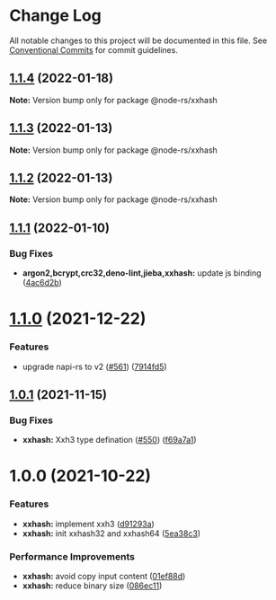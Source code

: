 # Change Log

All notable changes to this project will be documented in this file.
See [Conventional Commits](https://conventionalcommits.org) for commit guidelines.

## [1.1.4](https://github.com/napi-rs/node-rs/compare/@node-rs/xxhash@1.1.3...@node-rs/xxhash@1.1.4) (2022-01-18)

**Note:** Version bump only for package @node-rs/xxhash

## [1.1.3](https://github.com/napi-rs/node-rs/compare/@node-rs/xxhash@1.1.2...@node-rs/xxhash@1.1.3) (2022-01-13)

**Note:** Version bump only for package @node-rs/xxhash

## [1.1.2](https://github.com/napi-rs/node-rs/compare/@node-rs/xxhash@1.1.1...@node-rs/xxhash@1.1.2) (2022-01-13)

**Note:** Version bump only for package @node-rs/xxhash

## [1.1.1](https://github.com/napi-rs/node-rs/compare/@node-rs/xxhash@1.1.0...@node-rs/xxhash@1.1.1) (2022-01-10)

### Bug Fixes

- **argon2,bcrypt,crc32,deno-lint,jieba,xxhash:** update js binding ([4ac6d2b](https://github.com/napi-rs/node-rs/commit/4ac6d2b9e9072a63216d05b47c92d3725b5b36f4))

# [1.1.0](https://github.com/napi-rs/node-rs/compare/@node-rs/xxhash@1.0.1...@node-rs/xxhash@1.1.0) (2021-12-22)

### Features

- upgrade napi-rs to v2 ([#561](https://github.com/napi-rs/node-rs/issues/561)) ([7914fd5](https://github.com/napi-rs/node-rs/commit/7914fd526b03b0bb22d06cfd18024ae41206040f))

## [1.0.1](https://github.com/napi-rs/node-rs/compare/@node-rs/xxhash@1.0.0...@node-rs/xxhash@1.0.1) (2021-11-15)

### Bug Fixes

- **xxhash:** Xxh3 type defination ([#550](https://github.com/napi-rs/node-rs/issues/550)) ([f69a7a1](https://github.com/napi-rs/node-rs/commit/f69a7a1723bf2d71c4d0c1be3039c72614b39df5))

# 1.0.0 (2021-10-22)

### Features

- **xxhash:** implement xxh3 ([d91293a](https://github.com/napi-rs/node-rs/commit/d91293a675042298b0c5d84e396eadc63916b53a))
- **xxhash:** init xxhash32 and xxhash64 ([5ea38c3](https://github.com/napi-rs/node-rs/commit/5ea38c3bfd9b178f1fa3bc0d2c0ff2f60eae807b))

### Performance Improvements

- **xxhash:** avoid copy input content ([01ef88d](https://github.com/napi-rs/node-rs/commit/01ef88d8295501e8c6dc2ff8647dbe9bf83c05d4))
- **xxhash:** reduce binary size ([086ec11](https://github.com/napi-rs/node-rs/commit/086ec1132885da89ccc07cdf3a9f7708868313c0))

